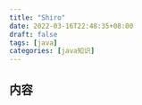 ```yaml
---
title: "Shiro"
date: 2022-03-16T22:48:35+08:00
draft: false
tags: [java]
categories: [java知识]
---
```

## 内容
